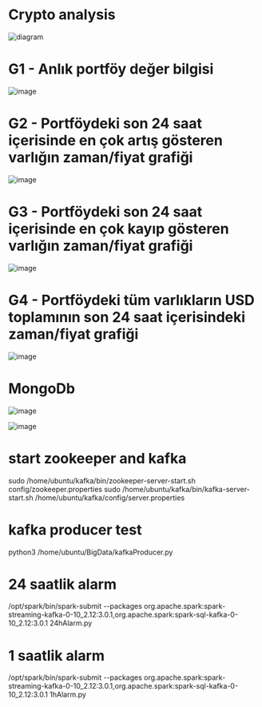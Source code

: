 # Crypto analysis
![diagram](https://user-images.githubusercontent.com/32875227/137445868-b1372158-71f4-4eed-966c-06d8c7c0bfa3.jpg)

# G1 - Anlık portföy değer bilgisi
![image](https://user-images.githubusercontent.com/32875227/138423572-fe45a856-8904-4a05-8c8c-7f6ef2f1b2fd.png)

# G2 - Portföydeki son 24 saat içerisinde en çok artış gösteren varlığın zaman/fiyat grafiği
![image](https://user-images.githubusercontent.com/32875227/138424291-840c4bf1-33c3-4822-85b4-651269a3393d.png)

# G3 - Portföydeki son 24 saat içerisinde en çok kayıp gösteren varlığın zaman/fiyat grafiği
![image](https://user-images.githubusercontent.com/32875227/138424454-2e79291d-86a7-4ce0-90c3-84b475bb9da5.png)

# G4 - Portföydeki tüm varlıkların USD toplamının son 24 saat içerisindeki zaman/fiyat grafiği
![image](https://user-images.githubusercontent.com/32875227/138423717-5f3cf8d4-db60-4f82-b27b-ad411f28069a.png)

# MongoDb
![image](https://user-images.githubusercontent.com/32875227/138428015-aae6f48a-8144-467e-9771-d5c87c6ece48.png)

![image](https://user-images.githubusercontent.com/32875227/138425183-0279a9d2-3386-4936-a6e4-930b26d29ec5.png)

# start zookeeper and kafka
sudo /home/ubuntu/kafka/bin/zookeeper-server-start.sh config/zookeeper.properties 
sudo /home/ubuntu/kafka/bin/kafka-server-start.sh /home/ubuntu/kafka/config/server.properties

# kafka producer test
python3 /home/ubuntu/BigData/kafkaProducer.py

# 24 saatlik alarm
/opt/spark/bin/spark-submit --packages org.apache.spark:spark-streaming-kafka-0-10_2.12:3.0.1,org.apache.spark:spark-sql-kafka-0-10_2.12:3.0.1 24hAlarm.py

# 1 saatlik alarm
/opt/spark/bin/spark-submit --packages org.apache.spark:spark-streaming-kafka-0-10_2.12:3.0.1,org.apache.spark:spark-sql-kafka-0-10_2.12:3.0.1 1hAlarm.py
